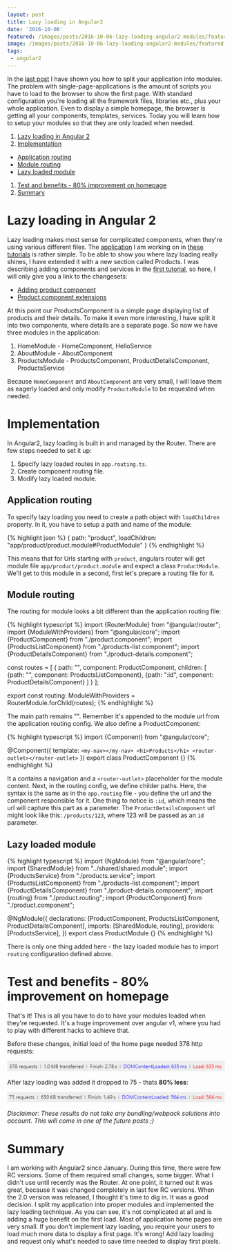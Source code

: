 ```yaml
---
layout: post
title: Lazy loading in Angular2   
date: '2016-10-06'
featured: /images/posts/2016-10-06-lazy-loading-angular2-modules/featured.jpg
image: /images/posts/2016-10-06-lazy-loading-angular2-modules/featured.jpg
tags: 
 - angular2
---
```



In the [last post](https://devblog.dymel.pl/2016/09/29/angular2-modules/) I have shown you how to split your application into modules. The problem with single-page-applications is the amount of scripts you have to load to the browser to show the first page. With standard configuration you're loading all the framework files, libraries etc., plus your whole application. Even to display a simple homepage, the browser is getting all your components, templates, services. Today you will learn how to setup your modules so that they are only loaded when needed. 

1. [Lazy loading in Angular 2](#lazy-loading)
1. [Implementation](#implementation)
 * [Application routing](#app-routing) 
 * [Module routing](#module-routing)
 * [Lazy loaded module](#lazy-module)
1. [Test and benefits - 80% improvement on homepage](#benefits)
1. [Summary](#summary)

# <a name="lazy-loading"></a>Lazy loading in Angular 2
Lazy loading makes most sense for complicated components, when they're using various different files. The [application](https://github.com/mdymel/AspNetCoreAngular2) I am working on in [these tutorials](https://devblog.dymel.pl/tags/#angular2) is rather simple. To be able to show you where lazy loading really shines, I have extended it with a new section called Products. I was describing adding components and services in the [first tutorial](/2016/09/08/aspnet-core-with-angular2-tutorial/), so here, I will only give you a link to the changesets:

* [Adding product component](https://github.com/mdymel/AspNetCoreAngular2/commit/c5b488f77655ef0ba3d3319dcf5def10e7102c4e)
* [Product component extensions](https://github.com/mdymel/AspNetCoreAngular2/commit/380f63dab1fcfb4f5d8bb8b068d5830f615daf6b)

At this point our ProductsComponent is a simple page displaying list of products and their details. To make it even more interesting, I have split it into two components, where details are a separate page. So now we have three modules in the application: 

1. HomeModule - HomeComponent, HelloService
1. AboutModule - AboutComponent
1. ProductsModule - ProductsComponent, ProductDetailsComponent, ProductsService 

Because `HomeComponent` and `AboutComponent` are very small, I will leave them as eagerly loaded and only modify `ProductsModule` to be requested when needed. 

# <a name="implementation"></a>Implementation
In Angular2, lazy loading is built in and managed by the Router. There are few steps needed to set it up: 

1. Specify lazy loaded routes in `app.routing.ts`.
1. Create component routing file. 
1. Modify lazy loaded module. 

## <a name="app-routing"></a>Application routing 
To specify lazy loading you need to create a path object with `loadChildren` property. In it, you have to setup a path and name of the module: 

{% highlight json %} 
{ path: "product", loadChildren: "app/product/product.module#ProductModule"  }
{% endhighlight %}

This means that for Urls starting with `product`, angulars router will get module file `app/product/product.module` and expect a class `ProductModule`. We'll get to this module in a second, first let's prepare a routing file for it. 

## <a name="module-routing"></a>Module routing
The routing for module looks a bit different than the application routing file: 

{% highlight typescript %}
import {RouterModule} from "@angular/router";
import {ModuleWithProviders} from "@angular/core";
import {ProductComponent} from "./product.component";
import {ProductsListComponent} from "./products-list.component";
import {ProductDetailsComponent} from "./product-details.component";

const routes = [
    {
        path: "",
        component: ProductComponent,
        children: [
            {path: "", component: ProductsListComponent},
            {path: ":id", component: ProductDetailsComponent}
        ]
    }
];

export const routing: ModuleWithProviders = RouterModule.forChild(routes);
{% endhighlight %}

The main path remains "". Remember it's appended to the module url from the application routing config. We also define a ProductComponent: 

{% highlight typescript %}
import {Component} from "@angular/core";

@Component({
    template: `
        <my-nav></my-nav>
        <h1>Products</h1>
        <router-outlet></router-outlet>
    `
})
export class ProductComponent {}
{% endhighlight %}

It a contains a navigation and a `<router-outlet>` placeholder for the module content. Next, in the routing config, we define childer paths. Here, the syntax is the same as in the `app.routing` file - you define the url and the component responsible for it. One thing to notice is `:id`, which means the url will capture this part as a parameter. The `ProductDetailsComponent` url might look like this: `/products/123`, where 123 will be passed as an `id` parameter. 

## <a name="lazy-module"></a>Lazy loaded module 

{% highlight typescript %}
import {NgModule} from "@angular/core";
import {SharedModule} from "../shared/shared.module";
import {ProductsService} from "./products.service";
import {ProductsListComponent} from "./products-list.component";
import {ProductDetailsComponent} from "./product-details.component";
import {routing} from "./product.routing";
import {ProductComponent} from "./product.component";

@NgModule({
    declarations: [ProductComponent, ProductsListComponent, ProductDetailsComponent],
    imports: [SharedModule, routing],
    providers: [ProductsService],
})
export class ProductModule {}
{% endhighlight %}

There is only one thing added here - the lazy loaded module has to import `routing` configuration defined above. 

# <a name="benefits"></a>Test and benefits - 80% improvement on homepage
That's it! This is all you have to do to have your modules loaded when they're requested. It's a huge improvement over angular v1, where you had to play with different hacks to achieve that. 

Before these changes, initial load of the home page needed 378 http requests: 

![loading stats](/images/posts/2016-10-06-lazy-loading-angular2-modules/loading-stats.png)

After lazy loading was added it dropped to 75 - thats __80% less__: 

![lazy loading stats](/images/posts/2016-10-06-lazy-loading-angular2-modules/lazy-loading-stats.png)

*Disclaimer*:
*These results do not take any bundling/webpack solutions into account. This will come in one of the future posts ;)*

# Summary
I am working with Angular2 since January. During this time, there were few RC versions. Some of them required small changes, some bigger. What I didn't use until recently was the Router. At one point, it turned out it was great, because it was changed completely in last few RC versions. When the 2.0 version was released, I thought it's time to dig in. It was a good decision. I split my application into proper modules and implemented the lazy loading technique. As you can see, it's not complicated at all and is adding a huge benefit on the first load. Most of application home pages are very small. If you don't implement lazy loading, you require your users to load much more data to display a first page. It's wrong! Add lazy loading and request only what's needed to save time needed to display first pixels. 